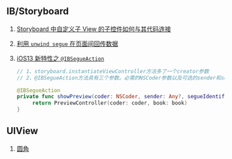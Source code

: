 ## IB/Storyboard

1. [Storyboard 中自定义子 View 的子控件如何与其代码连接](http://charlyzhang.github.io/2015/09/24/IB-Storyboard中自定义子view上的控件如何与代码连接/)
2. [利用 `unwind segue` 在页面间回传数据](https://medium.com/彼得潘的試煉-勇者的-100-道-swift-ios-app-謎題/利用-unwind-segue-將表格選擇的結果回傳-app-功能實作解密-1-c66a731f9380)
3. [iOS13 新特性之 `@IBSegueAction`](https://juejin.cn/post/6844904016376233992)

   ```swift
   // 1、storyboard.instantiateViewController方法多了一个creator参数
   // 2、@IBSegueAction方法具有三个参数。必需的NSCoder参数以及可选的sender和segueIdentifier

   @IBSegueAction
   private func showPreview(coder: NSCoder, sender: Any?, segueIdentifier: String?) -> PreviewController? {
        return PreviewController(coder: coder, book: book)
   }
   ```

## UIView

1. [圆角](https://github.com/MrGCY/AnyCornerRadius)